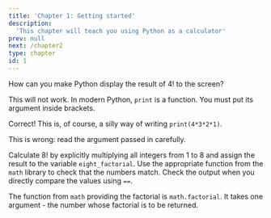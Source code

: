 ```yaml
---
title: 'Chapter 1: Getting started'
description:
  'This chapter will teach you using Python as a calculator'
prev: null
next: /chapter2
type: chapter
id: 1
---
```


<exercise id="1" title="Introduction" type="slides">

<slides source="chapter1_01_introduction">
</slides>

</exercise>

<exercise id="2" title="Printing">

How can you make Python display the result of 4! to the screen?

<choice>
<opt text="print 4*3*2*1">

This will not work. In modern Python, `print` is a function. You must put its
argument inside brackets.

</opt>

<opt text="print(3*2*2)" correct="true">

Correct! This is, of course, a silly way of writing `print(4*3*2*1)`.

</opt>

<opt text="print(4*3*1*1)">

This is wrong: read the argument passed in carefully.

</opt>
</choice>

</exercise>

<exercise id="3" title="Factorials">

Calculate 8! by explicitly multiplying all integers from 1 to 8 and assign the
result to the variable `eight_factorial`. Use the appropriate function from the
`math` library to check that the numbers match. Check the output when you
directly compare the values using `==`.

<codeblock id="01_03">

The function from `math` providing the factorial is `math.factorial`. It takes
one argument - the number whose factorial is to be returned.

</codeblock>

</exercise>
